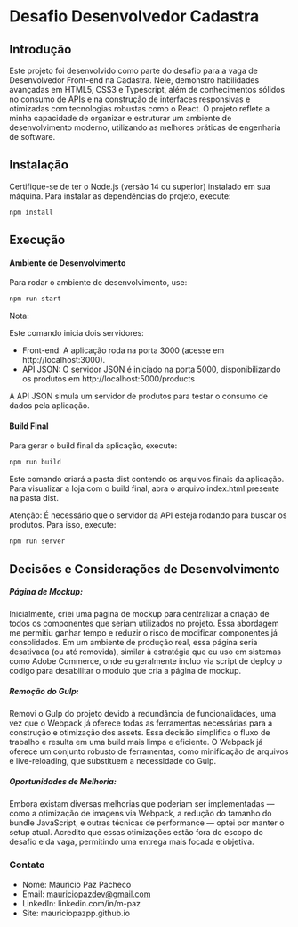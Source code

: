 # Desafio Desenvolvedor Cadastra

## Introdução

Este projeto foi desenvolvido como parte do desafio para a vaga de Desenvolvedor Front-end na Cadastra. Nele, demonstro habilidades avançadas em HTML5, CSS3 e Typescript, além de conhecimentos sólidos no consumo de APIs e na construção de interfaces responsivas e otimizadas com tecnologias robustas como o React. O projeto reflete a minha capacidade de organizar e estruturar um ambiente de desenvolvimento moderno, utilizando as melhores práticas de engenharia de software.

## Instalação

Certifique-se de ter o Node.js (versão 14 ou superior) instalado em sua máquina. Para instalar as dependências do projeto, execute:

```bash
npm install
```
## Execução

#### Ambiente de Desenvolvimento

Para rodar o ambiente de desenvolvimento, use:

```bash
npm run start
```

Nota:

Este comando inicia dois servidores:
- Front-end: A aplicação roda na porta 3000 (acesse em http://localhost:3000).
- API JSON: O servidor JSON é iniciado na porta 5000, disponibilizando os produtos em http://localhost:5000/products

A API JSON simula um servidor de produtos para testar o consumo de dados pela aplicação.

#### Build Final

Para gerar o build final da aplicação, execute:

```bash
npm run build
```

Este comando criará a pasta dist contendo os arquivos finais da aplicação. Para visualizar a loja com o build final, abra o arquivo index.html presente na pasta dist.

Atenção: É necessário que o servidor da API esteja rodando para buscar os produtos. Para isso, execute:

```bash
npm run server
```

## Decisões e Considerações de Desenvolvimento

##### Página de Mockup:
Inicialmente, criei uma página de mockup para centralizar a criação de todos os componentes que seriam utilizados no projeto. Essa abordagem me permitiu ganhar tempo e reduzir o risco de modificar componentes já consolidados. Em um ambiente de produção real, essa página seria desativada (ou até removida), similar à estratégia que eu uso em sistemas como Adobe Commerce, onde eu geralmente incluo via script de deploy o codigo para desabilitar o modulo que cria a página de mockup.

##### Remoção do Gulp:
Removi o Gulp do projeto devido à redundância de funcionalidades, uma vez que o Webpack já oferece todas as ferramentas necessárias para a construção e otimização dos assets. Essa decisão simplifica o fluxo de trabalho e resulta em uma build mais limpa e eficiente. O Webpack já oferece um conjunto robusto de ferramentas, como minificação de arquivos e live-reloading, que substituem a necessidade do Gulp.

##### Oportunidades de Melhoria:
Embora existam diversas melhorias que poderiam ser implementadas — como a otimização de imagens via Webpack, a redução do tamanho do bundle JavaScript, e outras técnicas de performance — optei por manter o setup atual. Acredito que essas otimizações estão fora do escopo do desafio e da vaga, permitindo uma entrega mais focada e objetiva.

### Contato
- Nome: Mauricio Paz Pacheco
- Email: mauriciopazdev@gmail.com
- LinkedIn: linkedin.com/in/m-paz
- Site: mauriciopazpp.github.io

